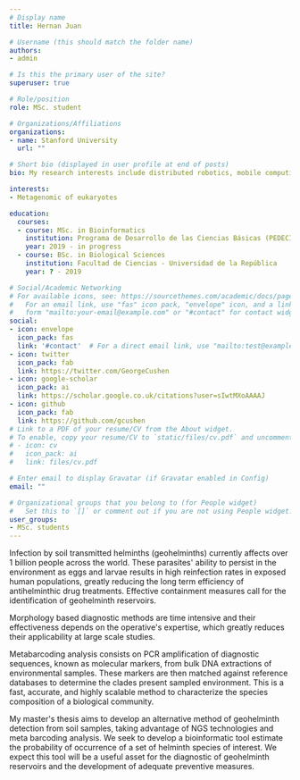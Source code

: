 ```yaml
---
# Display name
title: Hernan Juan

# Username (this should match the folder name)
authors:
- admin

# Is this the primary user of the site?
superuser: true

# Role/position
role: MSc. student

# Organizations/Affiliations
organizations:
- name: Stanford University
  url: ""

# Short bio (displayed in user profile at end of posts)
bio: My research interests include distributed robotics, mobile computing and programmable matter.

interests:
- Metagenomic of eukaryotes

education:
  courses:
  - course: MSc. in Bioinformatics
    institution: Programa de Desarrollo de las Ciencias Básicas (PEDECIBA)
    year: 2019 - in progress
  - course: BSc. in Biological Sciences
    institution: Facultad de Ciencias - Universidad de la República
    year: ? - 2019

# Social/Academic Networking
# For available icons, see: https://sourcethemes.com/academic/docs/page-builder/#icons
#   For an email link, use "fas" icon pack, "envelope" icon, and a link in the
#   form "mailto:your-email@example.com" or "#contact" for contact widget.
social:
- icon: envelope
  icon_pack: fas
  link: '#contact'  # For a direct email link, use "mailto:test@example.org".
- icon: twitter
  icon_pack: fab
  link: https://twitter.com/GeorgeCushen
- icon: google-scholar
  icon_pack: ai
  link: https://scholar.google.co.uk/citations?user=sIwtMXoAAAAJ
- icon: github
  icon_pack: fab
  link: https://github.com/gcushen
# Link to a PDF of your resume/CV from the About widget.
# To enable, copy your resume/CV to `static/files/cv.pdf` and uncomment the lines below.
# - icon: cv
#   icon_pack: ai
#   link: files/cv.pdf

# Enter email to display Gravatar (if Gravatar enabled in Config)
email: ""

# Organizational groups that you belong to (for People widget)
#   Set this to `[]` or comment out if you are not using People widget.
user_groups:
- MSc. students
---
```


Infection by soil transmitted helminths (geohelminths) currently affects over 1 billion people across the world. These parasites' ability to persist in the environment as eggs and larvae results in high reinfection rates in exposed human populations, greatly reducing the long term efficiency of antihelminthic drug treatments. Effective containment measures call for the identification of geohelminth reservoirs.

Morphology based diagnostic methods are time intensive and their effectiveness depends on the operative's expertise, which greatly reduces their applicability at large scale studies.

Metabarcoding analysis consists on PCR amplification of diagnostic sequences, known as molecular markers, from bulk DNA extractions of environmental samples. These markers are then matched against reference databases to determine the clades present sampled environment. This is a fast, accurate, and highly scalable method to characterize the species composition of a biological community.

My master's thesis aims to develop an alternative method of geohelminth detection from soil samples, taking advantage of NGS technologies and meta barcoding analysis. We seek to develop a bioinformatic tool estimate the probability of occurrence of a set of helminth species of interest. We expect this tool will be a useful asset for the diagnostic of geohelminth reservoirs and the development of adequate preventive measures.

